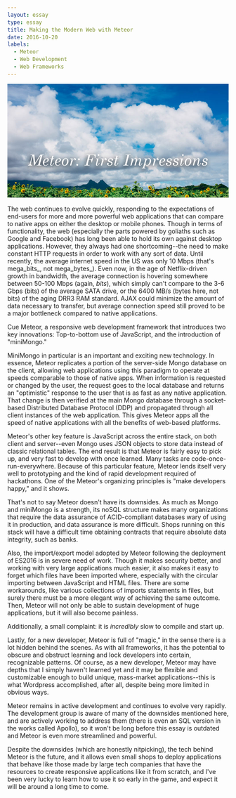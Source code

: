 ```yaml
---
layout: essay
type: essay
title: Making the Modern Web with Meteor
date: 2016-10-20
labels:
  - Meteor
  - Web Development
  - Web Frameworks
---
```


<img class="ui fluid image" src="../images/Meteor-First-Impression-Cover.jpg">

The web continues to evolve quickly, responding to the expectations of end-users for more and more powerful web applications that can compare to native apps on either the desktop or mobile phones. Though in terms of functionality, the web (especially the parts powered by goliaths such as Google and Facebook) has long been able to hold its own against desktop applications. However, they always had one shortcoming--the need to make constant HTTP requests in order to work with any sort of data. Until recently, the average internet speed in the US was only 10 Mbps (that's mega_bits_, not mega_bytes_). Even now, in the age of Netflix-driven growth in bandwidth, the average connection is hovering somewhere between 50-100 Mbps (again, _bits_), which simply can't compare to the 3-6 Gbps (bits) of the average SATA drive, or the 6400 MB/s (bytes here, not bits) of the aging DRR3 RAM standard. AJAX could minimize the amount of data necessary to transfer, but average connection speed still proved to be a major bottleneck compared to native applications.

Cue Meteor, a responsive web development framework that introduces two key innovations: Top-to-bottom use of JavaScript, and the introduction of "miniMongo."

MiniMongo in particular is an important and exciting new technology. In essence, Meteor replicates a portion of the server-side Mongo database on the client, allowing web applications using this paradigm to operate at speeds comparable to those of native apps. When information is requested or changed by the user, the request goes to the local database and returns an "optimistic" response to the user that is as fast as any native application. That change is then verified at the main Mongo database through a socket-based Distributed Database Protocol (DDP) and propagated through all client instances of the web application. This gives Meteor apps all the speed of native applications with all the benefits of web-based platforms.

Meteor's other key feature is JavaScript across the entire stack, on both client and server--even Mongo uses JSON objects to store data instead of classic relational tables. The end result is that Meteor is fairly easy to pick up, and very fast to develop with once learned. Many tasks are code-once-run-everywhere. Because of this particular feature, Meteor lends itself very well to prototyping and the kind of rapid development required of hackathons. One of the Meteor's organizing principles is "make developers happy," and it shows.

That's not to say Meteor doesn't have its downsides. As much as Mongo and miniMongo is a strength, its noSQL structure makes many organizations that require the data assurance of ACID-compliant databases wary of using it in production, and data assurance is more difficult. Shops running on this stack will have a difficult time obtaining contracts that require absolute data integrity, such as banks.

Also, the import/export model adopted by Meteor following the deployment of ES2016 is in severe need of work. Though it makes security better, and working with very large applications much easier, it also makes it easy to forget which files have been imported where, especially with the circular importing between JavaScript and HTML files. There are some workarounds, like various collections of imports statements in files, but surely there must be a more elegant way of achieving the same outcome. Then, Meteor will not only be able to sustain development of huge applications, but it will also become painless.

Additionally, a small complaint: it is _incredibly_ slow to compile and start up.

Lastly, for a new developer, Meteor is full of "magic," in the sense there is a lot hidden behind the scenes. As with all frameworks, it has the potential to obscure and obstruct learning and lock developers into certain, recognizable patterns. Of course, as a new developer, Meteor may have depths that I simply haven't learned yet and it may be flexible and customizable enough to build unique, mass-market applications--this is what Wordpress accomplished, after all, despite being more limited in obvious ways.

Meteor remains in active development and continues to evolve very rapidly. The development group is aware of many of the downsides mentioned here, and are actively working to address them (there is even an SQL version in the works called Apollo), so it won't be long before this essay is outdated and Meteor is even more streamlined and powerful.

Despite the downsides (which are honestly nitpicking), the tech behind Meteor is the future, and it allows even small shops to deploy applications that behave like those made by large tech companies that have the resources to create responsive applications like it from scratch, and I've been very lucky to learn how to use it so early in the game, and expect it will be around a long time to come.
